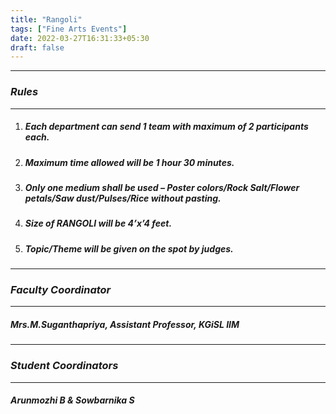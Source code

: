 ```yaml
---
title: "Rangoli"
tags: ["Fine Arts Events"]
date: 2022-03-27T16:31:33+05:30
draft: false
---
```

***
### ***Rules***
***
1. ##### Each department can send 1 team with maximum of 2 participants each.
2. ##### Maximum time allowed will be 1 hour 30 minutes.
3. ##### Only one medium shall be used – Poster colors/Rock Salt/Flower petals/Saw dust/Pulses/Rice without pasting.
4. ##### Size of RANGOLI will be 4’x’4 feet.
5. ##### Topic/Theme will be given on the spot by judges.

***
### ***Faculty Coordinator***
***
##### Mrs.M.Suganthapriya, Assistant Professor, KGiSL IIM

***
### ***Student Coordinators***
***
##### Arunmozhi B & Sowbarnika S



